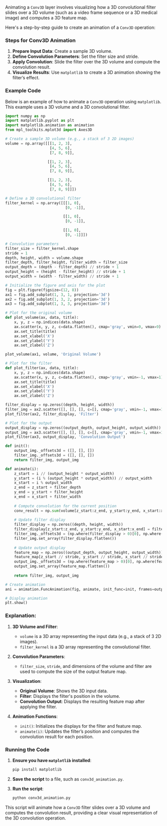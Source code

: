 Animating a `Conv3D` layer involves visualizing how a 3D convolutional filter slides over a 3D volume (such as a video frame sequence or a 3D medical image) and computes a 3D feature map.

Here's a step-by-step guide to create an animation of a `Conv3D` operation:

### Steps for Conv3D Animation

1. **Prepare Input Data**: Create a sample 3D volume.
2. **Define Convolution Parameters**: Set the filter size and stride.
3. **Apply Convolution**: Slide the filter over the 3D volume and compute the convolution result.
4. **Visualize Results**: Use `matplotlib` to create a 3D animation showing the filter’s effect.

### Example Code

Below is an example of how to animate a `Conv3D` operation using `matplotlib`. This example uses a 3D volume and a 3D convolutional filter.

```python
import numpy as np
import matplotlib.pyplot as plt
import matplotlib.animation as animation
from mpl_toolkits.mplot3d import Axes3D

# Create a sample 3D volume (e.g., a stack of 3 2D images)
volume = np.array([[[1, 2, 3],
                    [4, 5, 6],
                    [7, 8, 9]],

                   [[1, 2, 3],
                    [4, 5, 6],
                    [7, 8, 9]],

                   [[1, 2, 3],
                    [4, 5, 6],
                    [7, 8, 9]]])

# Define a 3D convolutional filter
filter_kernel = np.array([[[1, 0],
                           [0, -1]],

                          [[1, 0],
                           [0, -1]],

                          [[1, 0],
                           [0, -1]]])

# Convolution parameters
filter_size = filter_kernel.shape
stride = 1
depth, height, width = volume.shape
filter_depth, filter_height, filter_width = filter_size
output_depth = (depth - filter_depth) // stride + 1
output_height = (height - filter_height) // stride + 1
output_width = (width - filter_width) // stride + 1

# Initialize the figure and axis for the plot
fig = plt.figure(figsize=(12, 8))
ax1 = fig.add_subplot(1, 3, 1, projection='3d')
ax2 = fig.add_subplot(1, 3, 2, projection='3d')
ax3 = fig.add_subplot(1, 3, 3, projection='3d')

# Plot for the original volume
def plot_volume(ax, data, title):
    x, y, z = np.indices(data.shape)
    ax.scatter(x, y, z, c=data.flatten(), cmap='gray', vmin=0, vmax=9)
    ax.set_title(title)
    ax.set_xlabel('X')
    ax.set_ylabel('Y')
    ax.set_zlabel('Z')

plot_volume(ax1, volume, 'Original Volume')

# Plot for the filter
def plot_filter(ax, data, title):
    x, y, z = np.indices(data.shape)
    ax.scatter(x, y, z, c=data.flatten(), cmap='gray', vmin=-1, vmax=1)
    ax.set_title(title)
    ax.set_xlabel('X')
    ax.set_ylabel('Y')
    ax.set_zlabel('Z')

filter_display = np.zeros((depth, height, width))
filter_img = ax2.scatter([], [], [], c=[], cmap='gray', vmin=-1, vmax=1)
plot_filter(ax2, filter_display, 'Filter')

# Plot for the output
output_display = np.zeros((output_depth, output_height, output_width))
output_img = ax3.scatter([], [], [], c=[], cmap='gray', vmin=-1, vmax=1)
plot_filter(ax3, output_display, 'Convolution Output')

def init():
    output_img._offsets3d = ([], [], [])
    filter_img._offsets3d = ([], [], [])
    return filter_img, output_img

def animate(i):
    z_start = i // (output_height * output_width)
    y_start = (i % (output_height * output_width)) // output_width
    x_start = i % output_width
    z_end = z_start + filter_depth
    y_end = y_start + filter_height
    x_end = x_start + filter_width
    
    # Compute convolution for the current position
    conv_result = np.sum(volume[z_start:z_end, y_start:y_end, x_start:x_end] * filter_kernel)
    
    # Update filter display
    filter_display = np.zeros((depth, height, width))
    filter_display[z_start:z_end, y_start:y_end, x_start:x_end] = filter_kernel
    filter_img._offsets3d = (np.where(filter_display > 0)[0], np.where(filter_display > 0)[1], np.where(filter_display > 0)[2])
    filter_img.set_array(filter_display.flatten())
    
    # Update output display
    feature_map = np.zeros((output_depth, output_height, output_width))
    feature_map[z_start // stride, y_start // stride, x_start // stride] = conv_result
    output_img._offsets3d = (np.where(feature_map > 0)[0], np.where(feature_map > 0)[1], np.where(feature_map > 0)[2])
    output_img.set_array(feature_map.flatten())
    
    return filter_img, output_img

# Create animation
ani = animation.FuncAnimation(fig, animate, init_func=init, frames=output_depth * output_height * output_width, interval=500, blit=True)

# Display animation
plt.show()
```

### Explanation:

1. **3D Volume and Filter**:
   - `volume` is a 3D array representing the input data (e.g., a stack of 3 2D images).
   - `filter_kernel` is a 3D array representing the convolutional filter.

2. **Convolution Parameters**:
   - `filter_size`, `stride`, and dimensions of the volume and filter are used to compute the size of the output feature map.

3. **Visualization**:
   - **Original Volume**: Shows the 3D input data.
   - **Filter**: Displays the filter's position in the volume.
   - **Convolution Output**: Displays the resulting feature map after applying the filter.

4. **Animation Functions**:
   - `init()`: Initializes the displays for the filter and feature map.
   - `animate(i)`: Updates the filter’s position and computes the convolution result for each position.

### Running the Code

1. **Ensure you have `matplotlib` installed**:
   ```bash
   pip install matplotlib
   ```

2. **Save the script** to a file, such as `conv3d_animation.py`.

3. **Run the script**:
   ```bash
   python conv3d_animation.py
   ```

This script will animate how a `Conv3D` filter slides over a 3D volume and computes the convolution result, providing a clear visual representation of the 3D convolution operation.
